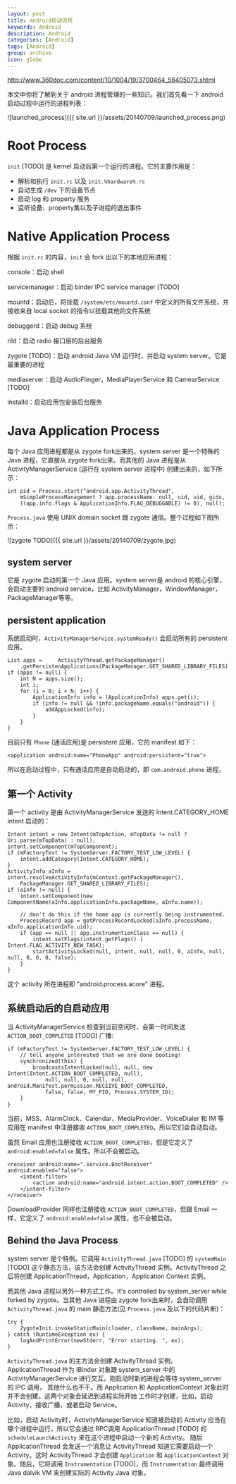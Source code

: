 ```yaml
---
layout: post
title: android启动流程
keywords: Android
description: Android
categories: [Android]
tags: [Android]
group: archive
icon: globe
---
```

http://www.360doc.com/content/10/1004/19/3700464_58405073.shtml

本文中你将了解到关于 android 进程管理的一些知识。我们首先看一下 android 启动过程中运行的进程列表：

![launched_process]({{ site.url }}/assets/20140709/launched_process.png)

# Root Process
`init` [TODO] 是 kernel 启动后第一个运行的进程。它的主要作用是：
+ 解析和执行 `init.rc` 以及 `init.%hardware%.rc`
+ 自动生成 `/dev` 下的设备节点
+ 启动 log 和 property 服务
+ 监听设备、property集以及子进程的退出事件

# Native Application Process
根据 `init.rc` 的内容，`init` 会 fork 出以下的本地应用进程：

console：启动 shell

servicemanager：启动 binder IPC service manager [TODO]

mountd：启动后，将挂载 `/system/etc/mountd.conf` 中定义的所有文件系统，并接收来自 local
socket 的指令以挂载其他的文件系统

debuggerd：启动 debug 系统

rild：启动 radio 接口层的后台服务

zygote [TODO]：启动 android Java VM 运行时，并启动 system server。它是最重要的进程

mediaserver：启动 AudioFlinger，MediaPlayerService 和 CamearService [TODO]

installd：启动应用包安装后台服务

# Java Application Process
每个 Java 应用进程都是从 zygote fork出来的。system server 是一个特殊的 Java 进程，它直接从
zygote fork出来。而其他的 Java 进程是从 ActivityManagerService (运行在 system server 进程中)
创建出来的，如下所示：

	int pid = Process.start("android.app.ActivityThread", 
		mSimpleProcessManagement ? app.processName: null, uid, uid, gids, 
		((app.info.flags & ApplicationInfo.FLAG_DEBUGGABLE) != 0), null);

`Process.java` 使用 UNIX domain socket 跟 zygote 通信。整个过程如下图所示：

![zygote TODO]({{ site.url }}/assets/20140709/zygote.jpg)

## system server
它是 zygote 启动的第一个 Java 应用。system server是 android 的核心引擎， 会启动主要的 android service，比如 ActivityManager，WindowManager，PackageManager等等。

## persistent application
系统启动时，`ActivityManagerService.systemReady()` 会启动所有的 persistent 应用。

	List apps = 	ActivityThread.getPackageManager()
		.getPersistenApplications(PackageManager.GET_SHARED_LIBRARY_FILES)
	if (apps != null) {
		int N = apps.size();
		int i;
		for (i = 0; i < N; i++) {
			ApplicationInfo info = (ApplicationInfo) apps.get(i);
			if (info != null && !info.packageName.equals("android")) {
				addAppLocked(info);
			}
		}
	}

目前只有 `Phone` (通话应用)是 persistent 应用，它的 manifest 如下：

	<application android:name="PhoneApp" android:persistent="true">
	
所以在启动过程中，只有通话应用是自动启动的，即 `com.android.phone` 进程。

## 第一个 Activity
第一个 activity 是由 ActivityManagerService 发送的 Intent.CATEGORY_HOME intent 启动的：

	Intent intent = new Intent(mTopAction, mTopData != null ? Uri.parse(mTopData) : null);
	intent.setComponent(mTopComponent);
	if (mFactoryTest != SystemServer.FACTORY_TEST_LOW_LEVEL) {
		intent.addCategory(Intent.CATEGORY_HOME);
	}
	ActivityInfo aInfo = intent.resolveActivityInfo(mContext.getPackageManager(), 
		PackageManager.GET_SHARED_LIBRARY_FILES);
	if (aInfo != null) {
		intent.setComponent(new ComponentName(aInfo.applicationInfo.packageName, aInfo.name));
		
		// don't do this if the home app is currently being instrumented.
		ProcessRecord app = getProcessRecordLocked(aInfo.processName, aInfo.applicationInfo.uid);
		if (app == null || app.instrumentionClass == null) {
			intent.setFlags(intent.getFlags() | Intent.FLAG_ACTIVITY_NEW_TASK);
			startActivityLocked(null, intent, null, null, 0, aInfo, null, null, 0, 0, 0, false);
		}
	}
	
这个 activity 所在进程即 "android.process.acore" 进程。

## 系统启动后的自启动应用
当 ActivityManagerService 检查到当前空闲时，会第一时间发送 `ACTION_BOOT_COMPLETED` [TODO] 广播:

	if (mFactoryTest != SystemServer.FACTORY_TEST_LOW_LEVEL) {
		// tell anyone interested that we are done booting!
		synchronized(this) {
			broadcastsIntentLocked(null, null, new Intent(Intent.ACTION_BOOT_COMPLETED, null),
				null, null, 0, null, null, android.Manifest.permission.RECEIVE_BOOT_COMPLETED,
				false, false, MY_PID, Process.SYSTEM_ID);
		}	
	}
	
当前，MSS、AlarmClock、Calendar、MediaProvider、VoiceDialer 和 IM 等应用在 manifest 中注册接收 `ACTION_BOOT_COMPLETED`。所以它们会自动启动。

虽然 Email 应用也注册接收 `ACTION_BOOT_COMPLETED`，但是它定义了 `android:enabled=false` 属性。所以不会被启动。

	<receiver android:name=".service.BootReceiver" android:enabled="false">
		<intent-filter>
			<action android:name="android.intent.action.BOOT_COMPLETED" />
		</intent-filter>
	</receiver>
	
DownloadProvider 同样也注册接收 `ACTION_BOOT_COMPLETED`，但跟 Email 一样，它定义了 `android:enabled=false` 属性，也不会被启动。

## Behind the Java Process
system server 是个特例。它调用 `ActivityThread.java` [TODO] 的 `systemMain` [TODO] 这个静态方法，该方法会创建 ActivityThread 实例。ActivityThread 之后将创建 ApplicationThread，Application，Application Context 实例。

而其他 Java 进程以另外一种方式工作。It's controlled by system_server while forked by zygote。当其他 Java 进程由
zygote fork出来时，会自动调用 `ActivityThread.java` 的 main 静态方法(见 `Process.java` 及以下的代码片断)：

	try {
		ZygoteInit.invokeStaticMain(cloader, className, mainArgs);
	} catch (RuntimeException ex) {
		logAndPrintError(newStderr, "Error starting. ", ex);
	}
	
`ActivityThread.java` 的主方法会创建 ActivityThread 实例。 ApplicationThread 作为 IBinder 对象跟  system_server 中的 ActivityManagerService 进行交互。刚启动时新的进程会等待 system_server 的 IPC 调用，
其他什么也不干。而 Application 和 ApplicationContext 对象此时并不会创建。这两个对象会延迟到进程实际开始
工作时才创建，比如，启动 Activity，接收广播，或者启动 Service。

比如，启动 Activity时，ActivityManagerService 知道被启动的 Activity 应当在哪个进程中运行，所以它会通过
RPC调用 ApplicationThread [TODO] 的 `scheduleLaunchActivity` 来在这个进程中启动一个新的 Activity。
随后 ApplicationThread 会发送一个消息让 ActivityThread 知道它需要启动一个 Activity。这时 ActivityThread
才会创建 `Application` 和 `ApplicationContext` 对象。随后，它将调用 `Instrumentation` [TODO]，而 `Instrumentation` 最终调用 Java dalvik VM 来创建实际的 Activity Java 对象。

